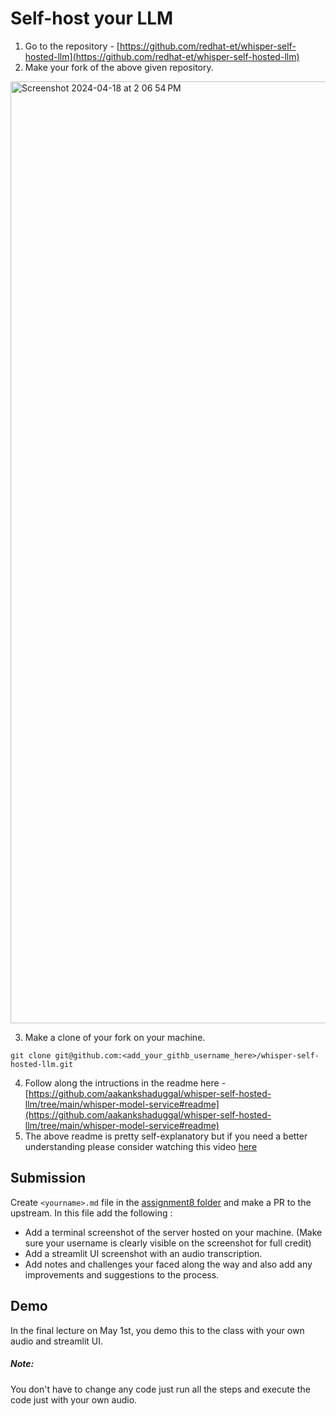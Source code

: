 # Self-host your LLM


1. Go to the repository - [https://github.com/redhat-et/whisper-self-hosted-llm](https://github.com/redhat-et/whisper-self-hosted-llm)
2. Make your fork of the above given repository.
<img width="1507" alt="Screenshot 2024-04-18 at 2 06 54 PM" src="https://github.com/DS219/spark-seprep/assets/26301643/0ebd9968-94b1-435d-8e63-8dac6daff6e5">

3. Make a clone of your fork on your machine.
```
git clone git@github.com:<add_your_githb_username_here>/whisper-self-hosted-llm.git
```
4. Follow along the intructions in the readme here - [https://github.com/aakankshaduggal/whisper-self-hosted-llm/tree/main/whisper-model-service#readme](https://github.com/aakankshaduggal/whisper-self-hosted-llm/tree/main/whisper-model-service#readme)
5. The above readme is pretty self-explanatory but if you need a better understanding please consider watching this video [here](https://youtu.be/JD8ZD3pNij0?si=1sHx98h-1_aZPRUi&t=1211)
  

## Submission

Create `<yourname>.md` file in the [assignment8 folder](https://github.com/DS219/spark-seprep/tree/main/assignments/assignment8) and make a PR to the upstream. In this file add the following :

 
* Add a terminal screenshot of the server hosted on your machine. (Make sure your username is clearly visible on the screenshot for full credit)
*  Add a streamlit UI screenshot with an audio transcription.
*  Add notes and challenges your faced along the way and also add any improvements and suggestions to the process.

## Demo

In the final lecture on May 1st, you demo this to the class with your own audio and streamlit UI.

##### Note:

You don't have to change any code just run all the steps and execute the code just with your own audio. 
